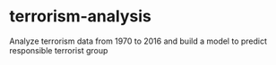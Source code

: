 # terrorism-analysis
Analyze terrorism data from 1970 to 2016 and build a model to predict responsible terrorist group
